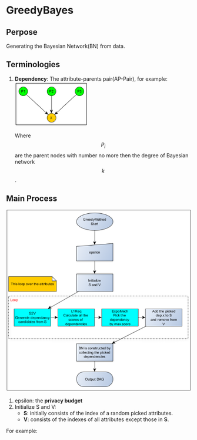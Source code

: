 # GreedyBayes

## Perpose
Generating the Bayesian Network(BN) from data.

## Terminologies
1. **Dependency**: The attribute-parents pair(AP-Pair), for example: ![ap-pair](ap-pair.png)
    
    Where $$P_{i}$$ are the parent nodes with number no more then the degree of Bayesian network $$k$$.

## Main Process
![greedy_method_main](greed_method.bmp)
1. epsilon: the **privacy budget**
1. Initialize S and V: 
    * **S**: initially consists of the index of a random picked attributes.
    * **V**: consists of the indexes of all attributes except those in **S**.
   
  For example: